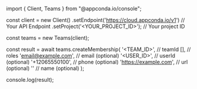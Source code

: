 import { Client, Teams } from "@appconda.io/console";

const client = new Client()
    .setEndpoint('https://cloud.appconda.io/v1') // Your API Endpoint
    .setProject('<YOUR_PROJECT_ID>'); // Your project ID

const teams = new Teams(client);

const result = await teams.createMembership(
    '<TEAM_ID>', // teamId
    [], // roles
    'email@example.com', // email (optional)
    '<USER_ID>', // userId (optional)
    '+12065550100', // phone (optional)
    'https://example.com', // url (optional)
    '<NAME>' // name (optional)
);

console.log(result);
